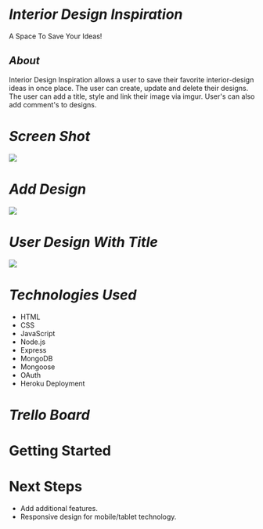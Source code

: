 

# ***Interior Design Inspiration***
A Space To Save Your Ideas! 

## ***About***

Interior Design Inspiration allows a user to save their favorite interior-design ideas in once place. The user can create, update and delete their designs. The user can add a title, style and link their image via imgur. User's can also add comment's to designs.  



# ***Screen Shot***
![](https://i.imgur.com/ll4c2nM.png)




# ***Add Design***

![](https://i.imgur.com/1kMy8cD.png)



# ***User Design With Title***

![](https://i.imgur.com/GM6fa3f.png)

# ***Technologies Used***

* HTML
* CSS
* JavaScript
* Node.js
* Express
* MongoDB
* Mongoose
* OAuth
* Heroku Deployment

# ***Trello Board***
[](https://interior-designr.herokuapp.com/)

# Getting Started #

[](https://interior-designr.herokuapp.com/)


# Next Steps #

* Add additional features.
* Responsive design for mobile/tablet technology.